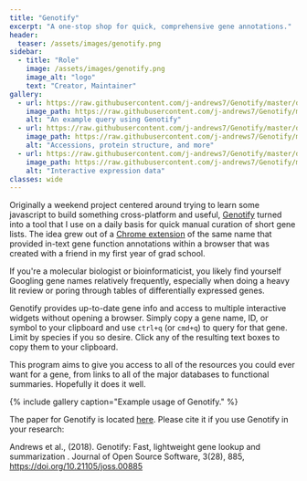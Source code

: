 ```yaml
---
title: "Genotify"
excerpt: "A one-stop shop for quick, comprehensive gene annotations."
header:
  teaser: /assets/images/genotify.png
sidebar:
  - title: "Role"
    image: /assets/images/genotify.png
    image_alt: "logo"
    text: "Creator, Maintainer"
gallery:
  - url: https://raw.githubusercontent.com/j-andrews7/Genotify/master/docs/img/2.gif
    image_path: https://raw.githubusercontent.com/j-andrews7/Genotify/master/docs/img/2.gif
    alt: "An example query using Genotify"
  - url: https://raw.githubusercontent.com/j-andrews7/Genotify/master/docs/img/3.gif
    image_path: https://raw.githubusercontent.com/j-andrews7/Genotify/master/docs/img/3.gif
    alt: "Accessions, protein structure, and more"
  - url: https://raw.githubusercontent.com/j-andrews7/Genotify/master/docs/img/5.gif
    image_path: https://raw.githubusercontent.com/j-andrews7/Genotify/master/docs/img/5.gif
    alt: "Interactive expression data"
classes: wide
---
```


Originally a weekend project centered around trying to learn some javascript to build something cross-platform and useful, [Genotify](https://github.com/j-andrews7/Genotify) turned into a tool that I use on a daily basis for quick manual curation of short gene lists. The idea grew out of a [Chrome extension](https://chrome.google.com/webstore/detail/genotify/mjlnpmhdfpdgcapoggcinelpooediipn?hl=en) of the same name that provided in-text gene function annotations within a browser that was created with a friend in my first year of grad school. 

If you're a molecular biologist or bioinformaticist, you likely find yourself Googling gene names relatively frequently, especially when doing a heavy lit review or poring through tables of differentially expressed genes. 

Genotify provides up-to-date gene info and access to multiple interactive widgets without opening a browser. Simply copy a gene name, ID, or symbol to your clipboard and use `ctrl+q` (or `cmd+q`) to query for that gene. Limit by species if you so desire. Click any of the resulting text boxes to copy them to your clipboard.

This program aims to give you access to all of the resources you could ever want for a gene, from links to all of the major databases to functional summaries. Hopefully it does it well.

{% include gallery caption="Example usage of Genotify." %}

The paper for Genotify is located [here](http://joss.theoj.org/papers/10.21105/joss.00885). Please cite it if you use Genotify in your research:

Andrews et al., (2018). Genotify: Fast, lightweight gene lookup and summarization . Journal of Open Source Software, 3(28), 885, https://doi.org/10.21105/joss.00885